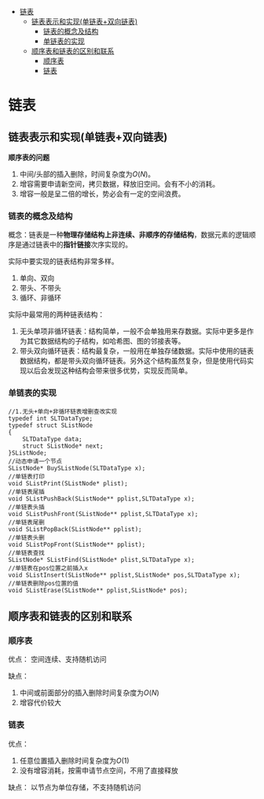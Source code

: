 - [链表](#链表)
  - [链表表示和实现(单链表+双向链表)](#链表表示和实现单链表双向链表)
    - [链表的概念及结构](#链表的概念及结构)
    - [单链表的实现](#单链表的实现)
  - [顺序表和链表的区别和联系](#顺序表和链表的区别和联系)
    - [顺序表](#顺序表)
    - [链表](#链表-1)

# 链表

## 链表表示和实现(单链表+双向链表)

**顺序表的问题**

1. 中间/头部的插入删除，时间复杂度为$O(N)$。
2. 增容需要申请新空间，拷贝数据，释放旧空间。会有不小的消耗。
3. 增容一般是呈二倍的增长，势必会有一定的空间浪费。

### 链表的概念及结构

概念：链表是一种**物理存储结构上非连续、非顺序的存储结构**，数据元素的逻辑顺序是通过链表中的**指针链接**次序实现的。

实际中要实现的链表结构非常多样。

1. 单向、双向
2. 带头、不带头
3. 循环、非循环

实际中最常用的两种链表结构：

1. 无头单项非循环链表：结构简单，一般不会单独用来存数据。实际中更多是作为其它数据结构的子结构，如哈希图、图的邻接表等。
2. 带头双向循环链表：结构最复杂，一般用在单独存储数据。实际中使用的链表数据结构，都是带头双向循环链表。另外这个结构虽然复杂，但是使用代码实现以后会发现这种结构会带来很多优势，实现反而简单。

### 单链表的实现

```C{.line-numbers}
//1.无头+单向+非循环链表增删查改实现
typedef int SLTDataType;
typedef struct SListNode
{
    SLTDataType data;
    struct SListNode* next;
}SListNode;
//动态申请一个节点
SListNode* BuySListNode(SLTDataType x);
//单链表打印
void SListPrint(SListNode* plist);
//单链表尾插
void SListPushBack(SListNode** pplist,SLTDataType x);
//单链表头插
void SListPushFront(SListNode** pplist,SLTDataType x);
//单链表尾删
void SListPopBack(SListNode** pplist);
//单链表头删
void SListPopFront(SListNode** pplist);
//单链表查找
SListNode* SListFind(SListNode* plist,SLTDataType x);
//单链表在pos位置之前插入x
void SListInsert(SListNode** pplist,SListNode* pos,SLTDataType x);
//单链表删除pos位置的值
void SListErase(SListNode** pplist,SListNode* pos);
```

## 顺序表和链表的区别和联系

### 顺序表

优点：
空间连续、支持随机访问

缺点：
1. 中间或前面部分的插入删除时间复杂度为$O(N)$
2. 增容代价较大

### 链表

优点：
1. 任意位置插入删除时间复杂度为$O(1)$
2. 没有增容消耗，按需申请节点空间，不用了直接释放

缺点：
以节点为单位存储，不支持随机访问
